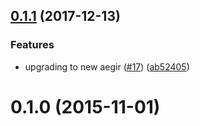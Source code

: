 <a name="0.1.1"></a>
## [0.1.1](https://github.com/diasdavid/webcrypto/compare/v0.1.0...v0.1.1) (2017-12-13)


### Features

* upgrading to new aegir ([#17](https://github.com/diasdavid/webcrypto/issues/17)) ([ab52405](https://github.com/diasdavid/webcrypto/commit/ab52405))



<a name="0.1.0"></a>
# 0.1.0 (2015-11-01)



